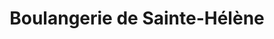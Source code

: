 ---
title: "Boulangerie de Sainte-Hélène"
url: /sainte-helene/boulangerie-de-sainte-helene/
shop: boulangerie
---
